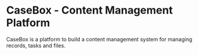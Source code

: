 CaseBox - Content Management Platform
=======

CaseBox is a platform to build a content management system for managing records, tasks and files.